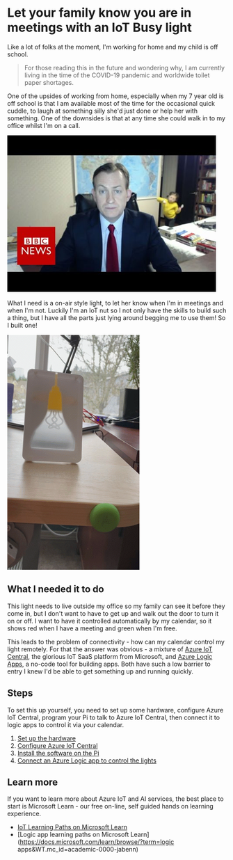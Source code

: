# Let your family know you are in meetings with an IoT Busy light

Like a lot of folks at the moment, I'm working for home and my child is off school.

> For those reading this in the future and wondering why, I am currently living in the time of the COVID-19 pandemic and worldwide toilet paper shortages.

One of the upsides of working from home, especially when my 7 year old is off school is that I am available most of the time for the occasional quick cuddle, to laugh at something silly she'd just done or help her with something. One of the downsides is that at any time she could walk in to my office whilst I'm on a call.

![Image from BBC news of a child walking in to an office during an on-air interview](./images/kid-crashing-interview.jpg)

What I need is a on-air style light, to let her know when I'm in meetings and when I'm not. Luckily I'm an IoT nut so I not only have the skills to build such a thing, but I have all the parts just lying around begging me to use them! So I built one!

![The busy light changing from green to red to off at the press of a button](./images/BusyLight.gif)

## What I needed it to do

This light needs to live outside my office so my family can see it before they come in, but I don't want to have to get up and walk out the door to turn it on or off. I want to have it controlled automatically by my calendar, so it shows red when I have a meeting and green when I'm free.

This leads to the problem of connectivity - how can my calendar control my light remotely. For that the answer was obvious - a mixture of [Azure IoT Central](https://azure.microsoft.com/services/iot-central/?WT.mc_id=academic-0000-jabenn), the glorious IoT SaaS platform from Microsoft, and [Azure Logic Apps](https://azure.microsoft.com/services/logic-apps/?WT.mc_id=academic-0000-jabenn), a no-code tool for building apps.  Both have such a low barrier to entry I knew I'd be able to get something up and running quickly.

## Steps

To set this up yourself, you need to set up some hardware, configure Azure IoT Central, program your Pi to talk to Azure IoT Central, then connect it to logic apps to control it via your calendar.

1. [Set up the hardware](./steps/set-up-hardware.md)
2. [Configure Azure IoT Central](./steps/configure-iot-central.md)
3. [Install the software on the Pi](./steps/install-pi-software.md)
4. [Connect an Azure Logic app to control the lights](./steps/connect-logic-app.md)

## Learn more

If you want to learn more about Azure IoT and AI services, the best place to start is Microsoft Learn - our free on-line, self guided hands on learning experience.

* [IoT Learning Paths on Microsoft Learn](https://docs.microsoft.com/learn/browse/?term=IOT&WT.mc_id=academic-0000-jabenn)
* [Logic app learning paths on Microsoft Learn](https://docs.microsoft.com/learn/browse/?term=logic apps&WT.mc_id=academic-0000-jabenn)
